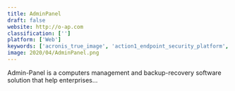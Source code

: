 ```yaml
---
title: AdminPanel
draft: false 
website: http://o-ap.com
classification: ['']
platform: ['Web']
keywords: ['acronis_true_image', 'action1_endpoint_security_platform', 'comodit', 'fog_project', 'foreman', 'fusioninventory', 'lansweeper_network_inventory', 'loginventory', 'network_inventory_advisor', 'open-audit', 'spiceworks_help_desk', 'system_center_configuration_manager', 'trellis_desk', 'wapt_apt-get', 'opsi.org']
image: 2020/04/AdminPanel.png
---
```

Admin-Panel is a computers management and backup-recovery software solution that help enterprises...